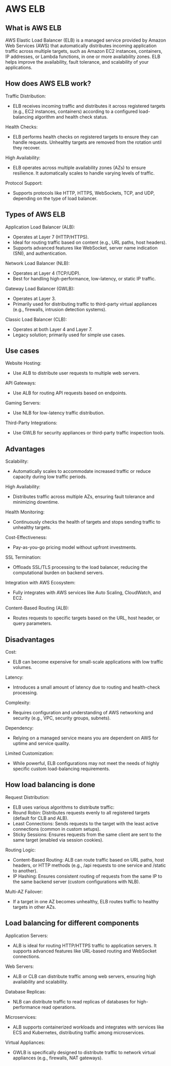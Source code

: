 # AWS ELB

## What is AWS ELB

AWS Elastic Load Balancer (ELB) is a managed service provided by Amazon Web Services (AWS) that automatically distributes incoming application traffic across multiple targets, such as Amazon EC2 instances, containers, IP addresses, or Lambda functions, in one or more availability zones. ELB helps improve the availability, fault tolerance, and scalability of your applications.

## How does AWS ELB work?

Traffic Distribution:
- ELB receives incoming traffic and distributes it across registered targets (e.g., EC2 instances, containers) according to a configured load-balancing algorithm and health check status.

Health Checks:
- ELB performs health checks on registered targets to ensure they can handle requests. Unhealthy targets are removed from the rotation until they recover.

High Availability:
- ELB operates across multiple availability zones (AZs) to ensure resilience. It automatically scales to handle varying levels of traffic.

Protocol Support:
- Supports protocols like HTTP, HTTPS, WebSockets, TCP, and UDP, depending on the type of load balancer.

## Types of AWS ELB

Application Load Balancer (ALB):
- Operates at Layer 7 (HTTP/HTTPS).
- Ideal for routing traffic based on content (e.g., URL paths, host headers).
- Supports advanced features like WebSocket, server name indication (SNI), and authentication.

Network Load Balancer (NLB):
- Operates at Layer 4 (TCP/UDP).
- Best for handling high-performance, low-latency, or static IP traffic.

Gateway Load Balancer (GWLB):
- Operates at Layer 3.
- Primarily used for distributing traffic to third-party virtual appliances (e.g., firewalls, intrusion detection systems).

Classic Load Balancer (CLB):
- Operates at both Layer 4 and Layer 7.
- Legacy solution; primarily used for simple use cases.

## Use cases

Website Hosting:
- Use ALB to distribute user requests to multiple web servers.

API Gateways:
- Use ALB for routing API requests based on endpoints.

Gaming Servers:
- Use NLB for low-latency traffic distribution.

Third-Party Integrations:
- Use GWLB for security appliances or third-party traffic inspection tools.

## Advantages

Scalability:
- Automatically scales to accommodate increased traffic or reduce capacity during low traffic periods.

High Availability:
- Distributes traffic across multiple AZs, ensuring fault tolerance and minimizing downtime.

Health Monitoring:
- Continuously checks the health of targets and stops sending traffic to unhealthy targets.

Cost-Effectiveness:
- Pay-as-you-go pricing model without upfront investments.

SSL Termination:
- Offloads SSL/TLS processing to the load balancer, reducing the computational burden on backend servers.

Integration with AWS Ecosystem:
- Fully integrates with AWS services like Auto Scaling, CloudWatch, and EC2.

Content-Based Routing (ALB):
- Routes requests to specific targets based on the URL, host header, or query parameters.

## Disadvantages

Cost:
- ELB can become expensive for small-scale applications with low traffic volumes.

Latency:
- Introduces a small amount of latency due to routing and health-check processing.

Complexity:
- Requires configuration and understanding of AWS networking and security (e.g., VPC, security groups, subnets).

Dependency:
- Relying on a managed service means you are dependent on AWS for uptime and service quality.

Limited Customization:
- While powerful, ELB configurations may not meet the needs of highly specific custom load-balancing requirements.

## How load balancing is done

Request Distribution:
- ELB uses various algorithms to distribute traffic:
- Round Robin: Distributes requests evenly to all registered targets (default for CLB and ALB).
- Least Connections: Sends requests to the target with the least active connections (common in custom setups).
- Sticky Sessions: Ensures requests from the same client are sent to the same target (enabled via session cookies).

Routing Logic:
- Content-Based Routing: ALB can route traffic based on URL paths, host headers, or HTTP methods (e.g., /api requests to one service and /static to another).
- IP Hashing: Ensures consistent routing of requests from the same IP to the same backend server (custom configurations with NLB).

Multi-AZ Failover:
- If a target in one AZ becomes unhealthy, ELB routes traffic to healthy targets in other AZs.

## Load balancing for different components

Application Servers:
- ALB is ideal for routing HTTP/HTTPS traffic to application servers. It supports advanced features like URL-based routing and WebSocket connections.

Web Servers:
- ALB or CLB can distribute traffic among web servers, ensuring high availability and scalability.

Database Replicas:
- NLB can distribute traffic to read replicas of databases for high-performance read operations.

Microservices:
- ALB supports containerized workloads and integrates with services like ECS and Kubernetes, distributing traffic among microservices.

Virtual Appliances:
- GWLB is specifically designed to distribute traffic to network virtual appliances (e.g., firewalls, NAT gateways).
